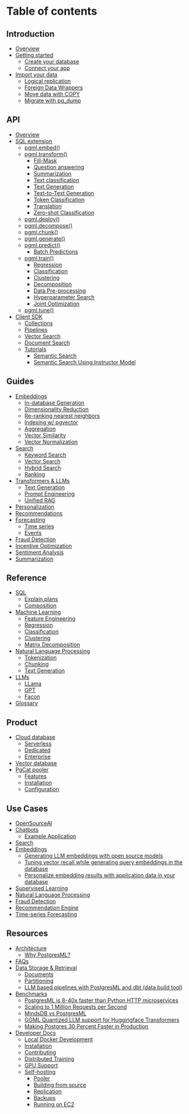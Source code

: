 # Table of contents

## Introduction

* [Overview](README.md)
* [Getting started](introduction/getting-started/README.md)
  * [Create your database](introduction/getting-started/create-your-database.md)
  * [Connect your app](introduction/getting-started/connect-your-app.md)
* [Import your data](introduction/getting-started/import-your-data/README.md)
  * [Logical replication](introduction/getting-started/import-your-data/logical-replication/README.md)
  * [Foreign Data Wrappers](introduction/getting-started/import-your-data/foreign-data-wrappers.md)
  * [Move data with COPY](introduction/getting-started/import-your-data/copy.md)
  * [Migrate with pg_dump](introduction/getting-started/import-your-data/pg-dump.md)

## API

* [Overview](api/overview.md)
* [SQL extension](api/sql-extension/README.md)
  * [pgml.embed()](api/sql-extension/pgml.embed.md)
  * [pgml.transform()](api/sql-extension/pgml.transform/README.md)
    * [Fill-Mask](api/sql-extension/pgml.transform/fill-mask.md)
    * [Question answering](api/sql-extension/pgml.transform/question-answering.md)
    * [Summarization](api/sql-extension/pgml.transform/summarization.md)
    * [Text classification](api/sql-extension/pgml.transform/text-classification.md)
    * [Text Generation](api/sql-extension/pgml.transform/text-generation.md)
    * [Text-to-Text Generation](api/sql-extension/pgml.transform/text-to-text-generation.md)
    * [Token Classification](api/sql-extension/pgml.transform/token-classification.md)
    * [Translation](api/sql-extension/pgml.transform/translation.md)
    * [Zero-shot Classification](api/sql-extension/pgml.transform/zero-shot-classification.md)
  * [pgml.deploy()](api/sql-extension/pgml.deploy.md)
  * [pgml.decompose()](api/sql-extension/pgml.decompose.md)
  * [pgml.chunk()](api/sql-extension/pgml.chunk.md)
  * [pgml.generate()](api/sql-extension/pgml.generate.md)
  * [pgml.predict()](api/sql-extension/pgml.predict/README.md)
    * [Batch Predictions](api/sql-extension/pgml.predict/batch-predictions.md)
  * [pgml.train()](api/sql-extension/pgml.train/README.md)
    * [Regression](api/sql-extension/pgml.train/regression.md)
    * [Classification](api/sql-extension/pgml.train/classification.md)
    * [Clustering](api/sql-extension/pgml.train/clustering.md)
    * [Decomposition](api/sql-extension/pgml.train/decomposition.md)
    * [Data Pre-processing](api/sql-extension/pgml.train/data-pre-processing.md)
    * [Hyperparameter Search](api/sql-extension/pgml.train/hyperparameter-search.md)
    * [Joint Optimization](api/sql-extension/pgml.train/joint-optimization.md)
  * [pgml.tune()](api/sql-extension/pgml.tune.md)
* [Client SDK](api/client-sdk/README.md)
  * [Collections](api/client-sdk/collections.md)
  * [Pipelines](api/client-sdk/pipelines.md)
  * [Vector Search](api/client-sdk/search.md)
  * [Document Search](api/client-sdk/document-search.md)
  * [Tutorials](api/client-sdk/tutorials/README.md)
    * [Semantic Search](api/client-sdk/tutorials/semantic-search.md)
    * [Semantic Search Using Instructor Model](api/client-sdk/tutorials/semantic-search-1.md)

## Guides

* [Embeddings](guides/embeddings/README.md)
  * [In-database Generation]()
  * [Dimensionality Reduction]()
  * [Re-ranking nearest neighbors]()
  * [Indexing w/ pgvector]()
  * [Aggregation]()
  * [Vector Similarity](guides/embeddings/vector_similarity.md)
  * [Vector Normalization](guides/embeddings/vector_normalization.md)
* [Search]()
  * [Keyword Search]()
  * [Vector Search]()
  * [Hybrid Search]()
  * [Ranking]()
* [Transformers & LLMs]()
  * [Text Generation]()
  * [Prompt Engineering]()
  * [Unified RAG]()
* [Personalization]()
* [Recommendations]()
* [Forecasting]()
  * [Time series]()
  * [Events]()
* [Fraud Detection]()
* [Incentive Optimization]()
* [Sentiment Analysis]()
* [Summarization]()

## Reference

* [SQL]()
  * [Explain plans]()
  * [Composition]()
* [Machine Learning]()
  * [Feature Engineering]()
  * [Regression]()
  * [Classification]()
  * [Clustering]()
  * [Matrix Decomposition]()
* [Natural Language Processing]()
  * [Tokenization]()
  * [Chunking]()
  * [Text Generation]()
* [LLMs]()
  * [LLama]() 
  * [GPT]()
  * [Facon]()
* [Glossary]()
  
## Product

* [Cloud database](product/cloud-database/README.md)
  * [Serverless](product/cloud-database/serverless.md)
  * [Dedicated](product/cloud-database/dedicated.md)
  * [Enterprise](product/cloud-database/plans.md)
* [Vector database](product/vector-database.md)
* [PgCat pooler](product/pgcat/README.md)
  * [Features](product/pgcat/features.md)
  * [Installation](product/pgcat/installation.md)
  * [Configuration](product/pgcat/configuration.md)

## Use Cases

* [OpenSourceAI](use-cases/opensourceai.md)
* [Chatbots](use-cases/chatbots/README.md)
  * [Example Application](use-cases/chatbots.md)
* [Search](use-cases/improve-search-results-with-machine-learning.md)
* [Embeddings](use-cases/embeddings/README.md)
  * [Generating LLM embeddings with open source models](use-cases/embeddings/generating-llm-embeddings-with-open-source-models-in-postgresml.md)
  * [Tuning vector recall while generating query embeddings in the database](use-cases/embeddings/tuning-vector-recall-while-generating-query-embeddings-in-the-database.md)
  * [Personalize embedding results with application data in your database](use-cases/embeddings/personalize-embedding-results-with-application-data-in-your-database.md)
* [Supervised Learning](use-cases/supervised-learning.md)
* [Natural Language Processing](use-cases/natural-language-processing.md)
* [Fraud Detection](use-cases/fraud-detection.md)
* [Recommendation Engine](use-cases/recommendation-engine.md)
* [Time-series Forecasting](use-cases/time-series-forecasting.md)

## Resources

* [Architecture](resources/architecture/README.md)
  * [Why PostgresML?](resources/architecture/why-postgresml.md)
* [FAQs](resources/faqs.md)
* [Data Storage & Retrieval](resources/data-storage-and-retrieval/README.md)
  * [Documents](resources/data-storage-and-retrieval/documents.md)
  * [Partitioning](resources/data-storage-and-retrieval/partitioning.md)
  * [LLM based pipelines with PostgresML and dbt (data build tool)](resources/data-storage-and-retrieval/llm-based-pipelines-with-postgresml-and-dbt-data-build-tool.md)
* [Benchmarks](resources/benchmarks/postgresml-is-8-40x-faster-than-python-http-microservices.md)
  * [PostgresML is 8-40x faster than Python HTTP microservices](resources/benchmarks/postgresml-is-8-40x-faster-than-python-http-microservices.md)
  * [Scaling to 1 Million Requests per Second](resources/benchmarks/million-requests-per-second.md)
  * [MindsDB vs PostgresML](resources/benchmarks/mindsdb-vs-postgresml.md)
  * [GGML Quantized LLM support for Huggingface Transformers](resources/benchmarks/ggml-quantized-llm-support-for-huggingface-transformers.md)
  * [Making Postgres 30 Percent Faster in Production](resources/benchmarks/making-postgres-30-percent-faster-in-production.md)
* [Developer Docs](resources/developer-docs/README.md)
  * [Local Docker Development](resources/developer-docs/quick-start-with-docker.md)
  * [Installation](resources/developer-docs/installation.md)
  * [Contributing](resources/developer-docs/contributing.md)
  * [Distributed Training](resources/developer-docs/distributed-training.md)
  * [GPU Support](resources/developer-docs/gpu-support.md)
  * [Self-hosting](resources/developer-docs/self-hosting/README.md)
    * [Pooler](resources/developer-docs/self-hosting/pooler.md)
    * [Building from source](resources/developer-docs/self-hosting/building-from-source.md)
    * [Replication](resources/developer-docs/self-hosting/replication.md)
    * [Backups](resources/developer-docs/self-hosting/backups.md)
    * [Running on EC2](resources/developer-docs/self-hosting/running-on-ec2.md)

